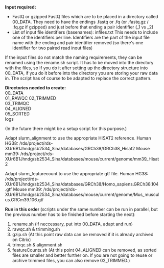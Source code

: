 __Input required:__
*   FastQ or gzipped FastQ files which are to be placed in a directory called 00_DATA. They need to have the endings .fastq or .fq (or .fastq.gz / .fq.gz if gzipped) and just before that ending a pair identifier (_1 vs _2)
*   List of input file identifiers (basenames): infiles.txt This needs to include one of the identifiers per line. Identifiers are the part of the input file name with the ending and pair identifier removed (so there's one identifier for two paired read inout files)
  
If the input files do not match the naming requirements, they can be renamed using the rename.sh script. It has to be moved into the directory with the files, so If you do it after setting up the directory structure into 00_DATA, if you do it before into the directory you are storing your raw data in.
The script has of course to be adapted to replace the correct pattern.

__Directories needed to create:__  
00_DATA  
01_RAWQC
02_TRIMMED  
03_TRIMQC  
04_ALIGNED  
05_SORTED  
logs  


(In the future there might be a setup script for this purpose.)

Adapt slurm_alignment to use the appropriate HISAT2 reference.
Human HG38: /rds/project/rds-XUr6B1Jhndg/sb2534_Sina/databases/GRCh38/GRCh38_Hisat2
Mouse mm39: /rds/project/rds-XUr6B1Jhndg/sb2534_Sina/databases/mouse/current/genome/mm39_Hisat2

Adapt slurm_featurecount to use the appropriate gtf file.
Human HG38: /rds/project/rds-XUr6B1Jhndg/sb2534_Sina/databases/GRCh38/Homo_sapiens.GRCh38.104.gtf
Mouse mm39: /rds/project/rds-XUr6B1Jhndg/sb2534_Sina/databases/mouse/current/genome/Mus_musculus.GRCm39.106.gtf

__Run in this order__ (scripts under the same number can be run in parallel, but the previous number has to be finished before starting the next):
1) rename.sh (if neccessary, put into 00_DATA, adapt and run)
2) rawqc.sh & trimming.sh
3) gzip.sh (At this point raw data can be removed if it is already archived on Citrix)
4) trimqc.sh & alignment.sh
5) featureCounts.sh (At this point 04_ALIGNED can be removed, as sorted files are smaller and better further on. If you are not going to reuse or archive trimmed files, you can also remove 02_TRIMMED.)
